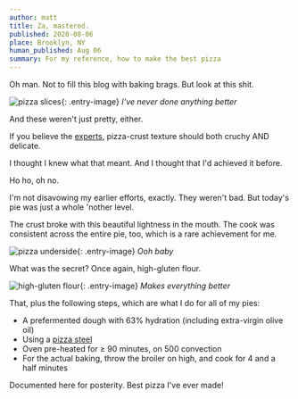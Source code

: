 ```yaml
---
author: matt
title: Za, mastered.
published: 2020-08-06
place: Brooklyn, NY
human_published: Aug 06
summary: For my reference, how to make the best pizza
---
```


Oh man. Not to fill this blog with baking brags. But look at this shit.

![pizza slices](/assets/images/pizza-cut.jpeg){: .entry-image}
_I've never done anything better_

And these weren't just pretty, either.

If you believe the [experts](https://www.amazon.com/Elements-Pizza-Unlocking-Secrets-World-Class/dp/160774838X), pizza-crust texture should both cruchy AND delicate.

I thought I knew what that meant. And I thought that I'd achieved it before.

Ho ho, oh no.

I'm not disavowing my earlier efforts, exactly. They weren't bad. But today's pie was just a whole 'nother level.

The crust broke with this beautiful lightness in the mouth. The cook was consistent across the entire pie, too, which is a rare achievement for me.

![pizza underside](/assets/images/pizza-undercook.jpeg){: .entry-image}
_Ooh baby_

What was the secret? Once again, high-gluten flour.

![high-gluten flour](/assets/images/kahgf.jpg){: .entry-image}
_Makes everything better_

That, plus the following steps, which are what I do for all of my pies:

- A prefermented dough with 63% hydration (including extra-virgin olive oil)
- Using a [pizza steel](https://www.amazon.com/Artisan-Steel-Performance-Pizza-14-25/dp/B0765P2477/ref=sr_1_7?dchild=1&keywords=pizza+steel&qid=1596716653&sr=8-7)
- Oven pre-heated for ≥ 90 minutes, on 500 convection
- For the actual baking, throw the broiler on high, and cook for 4 and a half minutes

Documented here for posterity. Best pizza I've ever made!
